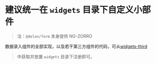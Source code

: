 # 建议统一在 `widgets` 目录下自定义小部件

> 注：`@delon/form` 本身提供 NG-ZORRO
>
数据录入组件的全部实现，以及若干第三方组件的代码，可从[widgets-third](https://github.com/ng-alain/delon/tree/master/packages/form/widgets-third)
> 中获取并放置 `widgets` 目录下注册即可。
